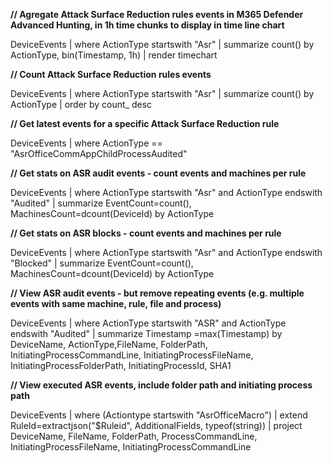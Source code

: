 **// Agregate Attack Surface Reduction rules events in M365 Defender Advanced Hunting, in 1h time chunks to display in time line chart**

DeviceEvents
| where ActionType startswith "Asr"
| summarize count() by ActionType, bin(Timestamp, 1h)
| render timechart

**// Count Attack Surface Reduction rules events**

DeviceEvents
| where ActionType startswith "Asr"
| summarize count() by ActionType
| order by count_ desc
  
**// Get latest events for a specific Attack Surface Reduction rule** 

DeviceEvents
| where ActionType == "AsrOfficeCommAppChildProcessAudited"
  
**// Get stats on ASR audit events - count events and machines per rule**

DeviceEvents 
| where ActionType startswith "Asr" and ActionType endswith "Audited" 
| summarize EventCount=count(), MachinesCount=dcount(DeviceId) by ActionType 
  
**// Get stats on ASR blocks - count events and machines per rule** 

DeviceEvents 
| where ActionType startswith "Asr" and ActionType endswith "Blocked" 
| summarize EventCount=count(), MachinesCount=dcount(DeviceId) by ActionType
  
**// View ASR audit events - but remove repeating events (e.g. multiple events with same machine, rule, file and process)**

DeviceEvents 
| where ActionType startswith "ASR" and ActionType endswith "Audited" 
| summarize Timestamp =max(Timestamp) by DeviceName, ActionType,FileName, FolderPath, InitiatingProcessCommandLine, InitiatingProcessFileName, InitiatingProcessFolderPath, InitiatingProcessId, SHA1

**// View executed ASR events, include folder path and initiating process path**

DeviceEvents
| where (Actiontype startswith "AsrOfficeMacro")
| extend RuleId=extractjson("$Ruleid", AdditionalFields, typeof(string))
| project DeviceName, FileName, FolderPath, ProcessCommandLine, InitiatingProcessFileName, InitiatingProcessCommandLine
